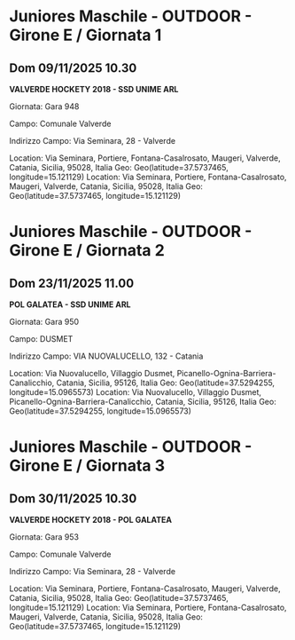 

# Juniores Maschile - OUTDOOR  - Girone E / Giornata 1

## Dom 09/11/2025 10.30

<strong>VALVERDE HOCKETY 2018 - SSD UNIME ARL</strong>

Giornata: Gara 948

Campo: Comunale Valverde 

Indirizzo Campo:  Via Seminara, 28 - Valverde

Location: Via Seminara, Portiere, Fontana-Casalrosato, Maugeri, Valverde, Catania, Sicilia, 95028, Italia
Geo: Geo(latitude=37.5737465, longitude=15.121129)
Location: Via Seminara, Portiere, Fontana-Casalrosato, Maugeri, Valverde, Catania, Sicilia, 95028, Italia
Geo: Geo(latitude=37.5737465, longitude=15.121129)



# Juniores Maschile - OUTDOOR  - Girone E / Giornata 2

## Dom 23/11/2025 11.00

<strong>POL GALATEA - SSD UNIME ARL</strong>

Giornata: Gara 950

Campo: DUSMET 

Indirizzo Campo:  VIA NUOVALUCELLO, 132 - Catania

Location: Via Nuovalucello, Villaggio Dusmet, Picanello-Ognina-Barriera-Canalicchio, Catania, Sicilia, 95126, Italia
Geo: Geo(latitude=37.5294255, longitude=15.0965573)
Location: Via Nuovalucello, Villaggio Dusmet, Picanello-Ognina-Barriera-Canalicchio, Catania, Sicilia, 95126, Italia
Geo: Geo(latitude=37.5294255, longitude=15.0965573)



# Juniores Maschile - OUTDOOR  - Girone E / Giornata 3

## Dom 30/11/2025 10.30

<strong>VALVERDE HOCKETY 2018 - POL GALATEA</strong>

Giornata: Gara 953

Campo: Comunale Valverde 

Indirizzo Campo:  Via Seminara, 28 - Valverde

Location: Via Seminara, Portiere, Fontana-Casalrosato, Maugeri, Valverde, Catania, Sicilia, 95028, Italia
Geo: Geo(latitude=37.5737465, longitude=15.121129)
Location: Via Seminara, Portiere, Fontana-Casalrosato, Maugeri, Valverde, Catania, Sicilia, 95028, Italia
Geo: Geo(latitude=37.5737465, longitude=15.121129)

